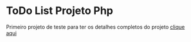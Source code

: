 # ToDo List Projeto Php
Primeiro projeto de teste para ter os detalhes completos do projeto [clique aqui](https://github.com/dsprog/ToDo-List-Projeto)
